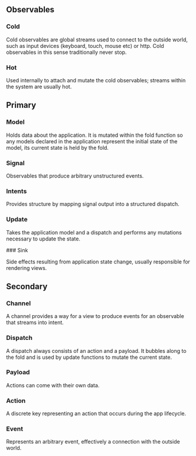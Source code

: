 
## Observables

### Cold

Cold observables are global streams used to connect to the outside world, such as input devices (keyboard, touch, mouse etc) or http. Cold observables in this sense traditionally never stop.

### Hot

Used internally to attach and mutate the cold observables; streams within the system are usually hot.

## Primary

### Model

Holds data about the application. It is mutated within the fold function so any models declared in the application represent the initial state of the model, its current state is held by the fold.

### Signal

Observables that produce arbitrary unstructured events.

### Intents

Provides structure by mapping signal output into a structured dispatch.

### Update

Takes the application model and a dispatch and performs any mutations necessary to update the state.

### Sink

Side effects resulting from application state change, usually responsible for rendering views.

## Secondary

### Channel

A channel provides a way for a view to produce events for an observable that streams into intent.

### Dispatch

A dispatch always consists of an action and a payload. It bubbles along to the fold and is used by update functions to mutate the current state.

### Payload

Actions can come with their own data.

### Action

A discrete key representing an action that occurs during the app lifecycle.

### Event

Represents an arbitrary event, effectively a connection with the outside world.
